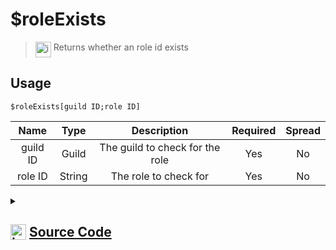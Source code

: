 # $roleExists
> <img align="top" src="https://upload.wikimedia.org/wikipedia/commons/thumb/e/e4/Infobox_info_icon.svg/160px-Infobox_info_icon.svg.png?20150409153300" alt="image" width="25" height="auto"> Returns whether an role id exists
## Usage
```
$roleExists[guild ID;role ID]
```
| Name | Type | Description | Required | Spread
| :---: | :---: | :---: | :---: | :---: |
guild ID | Guild | The guild to check for the role | Yes | No
role ID | String | The role to check for | Yes | No
<details>
<summary>
    
## <img align="top" src="https://cdn4.iconfinder.com/data/icons/iconsimple-logotypes/512/github-512.png" alt="image" width="25" height="auto">  [Source Code](https://github.com/tryforge/ForgeScript-V2/blob/main/src/native/roleExists.ts)
    
</summary>
    
```ts
import { ArgType, CompiledFunction, NativeFunction, Return } from "../structures"

export default new NativeFunction({
    name: "$roleExists",
    version: "1.0.0",
    description: "Returns whether an role id exists",
    unwrap: true,
    brackets: true,
    args: [
        {
            name: "guild ID",
            description: "The guild to check for the role",
            type: ArgType.Guild,
            rest: false,
            required: true,
        },
        {
            name: "role ID",
            description: "The role to check for",
            rest: false,
            required: true,
            type: ArgType.String,
        },
    ],
    async execute(_, [guild, id]) {
        return this.success(CompiledFunction.IdRegex.test(id) && guild.roles.cache.has(id))
    },
})

```
    
</details>